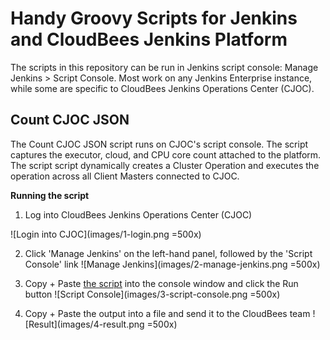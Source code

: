 # Handy Groovy Scripts for Jenkins and CloudBees Jenkins Platform

The scripts in this repository can be run in Jenkins script console: Manage Jenkins > Script Console. Most work on any Jenkins Enterprise instance, while some are specific to CloudBees Jenkins Operations Center (CJOC).

## Count CJOC JSON

The Count CJOC JSON script runs on CJOC's script console. The script captures the executor, cloud, and CPU core count attached to the platform. The script script dynamically creates a Cluster Operation and executes the operation across all Client Masters connected to CJOC.

**Running the script**

1. Log into CloudBees Jenkins Operations Center (CJOC)

![Login into CJOC](images/1-login.png =500x)

2. Click 'Manage Jenkins' on the left-hand panel, followed by the 'Script Console' link
![Manage Jenkins](images/2-manage-jenkins.png =500x)

3. Copy + Paste [the script](https://github.com/cloudbees/jenkins-scripts/blob/master/count-cjoc-json.groovy) into the console window and click the Run button
![Script Console](images/3-script-console.png =500x)

4. Copy + Paste the output into a file and send it to the CloudBees team
![Result](images/4-result.png =500x)
